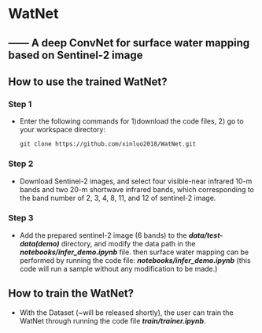 # WatNet
## —— A deep ConvNet for surface water mapping based on Sentinel-2 image

## **How to use the trained WatNet?**

### Step 1
- Enter the following commands for 1)download the code files, 2) go to your workspace directory:   

  ~~~console
  git clone https://github.com/xinluo2018/WatNet.git
  ~~~

### Step 2
- Download Sentinel-2 images, and select four visible-near infrared 10-m bands and two 20-m shortwave infrared bands, which corresponding to the band number of 2, 3, 4, 8, 11, and 12 of sentinel-2 image.

### Step 3
- Add the prepared sentinel-2 image (6 bands) to the **_data/test-data(demo)_** directory, and modify the data path in the **_notebooks/infer_demo.ipynb_** file. then surface water mapping can be performed by running the code file: **_notebooks/infer_demo.ipynb_** (this code will run a sample without any modification to be made.)


## **How to train the WatNet?**

- With the Dataset (~will be released shortly), the user can train the WatNet through running the code file **_train/trainer.ipynb_**.  

